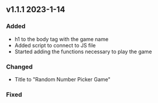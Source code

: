 ## v1.1.1 2023-1-14

### Added
- h1 to the body tag with the game name
- Added script to connect to JS file
- Started adding the functions necessary to play the game

### Changed
- Title to "Random Number Picker Game"

### Fixed